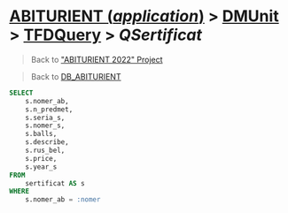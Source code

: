 # [ABITURIENT (*application*)](../../app_abiturient_2022.md) > [DMUnit](../DMUnit.md) > [TFDQuery](TDFQuery.md) > *QSertificat*

> Back to ["ABITURIENT 2022" Project](/README.md)

> Back to [DB_ABITURIENT](../../../db/db_abiturient_2022.md)

```sql
SELECT
    s.nomer_ab,
    s.n_predmet,
    s.seria_s,
    s.nomer_s,
    s.balls,
    s.describe,
    s.rus_bel,
    s.price,
    s.year_s
FROM
    sertificat AS s
WHERE
    s.nomer_ab = :nomer
```
